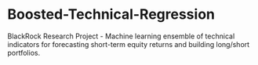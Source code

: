 # Boosted-Technical-Regression
BlackRock Research Project - Machine learning ensemble of technical indicators for forecasting short-term equity returns and building long/short portfolios.
